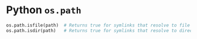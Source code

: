 # Python `os.path`

```python
os.path.isfile(path)  # Returns true for symlinks that resolve to file
os.path.isdir(path)   # Returns true for symlinks that resolve to directory
```
